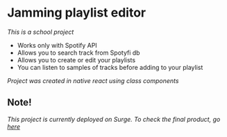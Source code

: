 # Jamming playlist editor
<i> This is a school project </i>
* Works only with Spotify API
* Allows you to search track from Spotyfi db
* Allows you to create or edit your playlists 
* You can listen to samples of tracks before adding to your playlist
<p><i>Project was created in native react using class components</i></p>

## Note!
<i> This project is currently deployed on Surge. To check the final product, go <a href="http://JuniFruitJammingProject.surge.sh">here</a></i>
